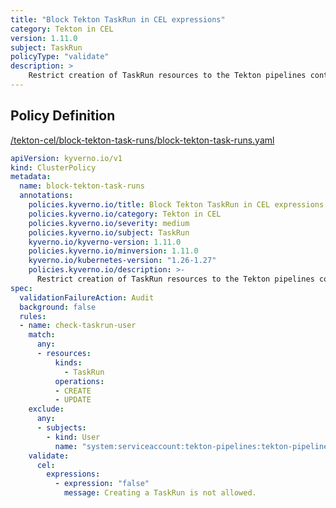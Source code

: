 ```yaml
---
title: "Block Tekton TaskRun in CEL expressions"
category: Tekton in CEL
version: 1.11.0
subject: TaskRun
policyType: "validate"
description: >
    Restrict creation of TaskRun resources to the Tekton pipelines controller.
---
```


## Policy Definition
<a href="https://github.com/kyverno/policies/raw/main//tekton-cel/block-tekton-task-runs/block-tekton-task-runs.yaml" target="-blank">/tekton-cel/block-tekton-task-runs/block-tekton-task-runs.yaml</a>

```yaml
apiVersion: kyverno.io/v1
kind: ClusterPolicy
metadata:
  name: block-tekton-task-runs
  annotations:
    policies.kyverno.io/title: Block Tekton TaskRun in CEL expressions
    policies.kyverno.io/category: Tekton in CEL 
    policies.kyverno.io/severity: medium
    policies.kyverno.io/subject: TaskRun
    kyverno.io/kyverno-version: 1.11.0
    policies.kyverno.io/minversion: 1.11.0
    kyverno.io/kubernetes-version: "1.26-1.27"
    policies.kyverno.io/description: >-
      Restrict creation of TaskRun resources to the Tekton pipelines controller.
spec:
  validationFailureAction: Audit
  background: false
  rules:
  - name: check-taskrun-user
    match:
      any:
      - resources:
          kinds:
            - TaskRun
          operations:
          - CREATE
          - UPDATE
    exclude:
      any:
      - subjects:
        - kind: User 
          name: "system:serviceaccount:tekton-pipelines:tekton-pipelines-controller"
    validate:
      cel:
        expressions:
          - expression: "false"
            message: Creating a TaskRun is not allowed.


```
